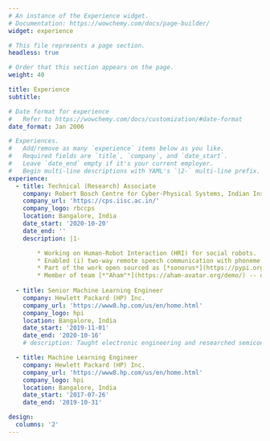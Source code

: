 ```yaml
---
# An instance of the Experience widget.
# Documentation: https://wowchemy.com/docs/page-builder/
widget: experience

# This file represents a page section.
headless: true

# Order that this section appears on the page.
weight: 40

title: Experience
subtitle:

# Date format for experience
#   Refer to https://wowchemy.com/docs/customization/#date-format
date_format: Jan 2006

# Experiences.
#   Add/remove as many `experience` items below as you like.
#   Required fields are `title`, `company`, and `date_start`.
#   Leave `date_end` empty if it's your current employer.
#   Begin multi-line descriptions with YAML's `|2-` multi-line prefix.
experience:
  - title: Technical (Research) Associate
    company: Robert Bosch Centre for Cyber-Physical Systems, Indian Institute of Science (IISc)
    company_url: 'https://cps.iisc.ac.in/'
    company_logo: rbccps
    location: Bangalore, India
    date_start: '2020-10-20'
    date_end: ''
    description: |1-

        * Working on Human-Robot Interaction (HRI) for social robots.
        * Enabled (i) two-way remote speech communication with phoneme segmentation based lip synchronization and (ii) Wav2Vec2 based speech to text conversion followed by NLP based action identification and execution on social tele-robot *"Asha"*. 
        * Part of the work open sourced as [*sonorus*](https://pypi.org/project/sonorus/) pypi package and [*imperio*](https://github.com/pensieves/imperio) github repository.
        * Member of team [*"Aham"*](https://aham-avatar.org/demo/) -- one of the [thirty eight teams selected for the semi-finals](https://www.xprize.org/prizes/avatar/articles/38-semifinalist-teams-from-16-countries-aim-to-create-an-avatar-system) of the [ANA Avatar XPRIZE competition](https://www.xprize.org/prizes/avatar).
        
  - title: Senior Machine Learning Engineer
    company: Hewlett Packard (HP) Inc.
    company_url: 'https://www8.hp.com/us/en/home.html'
    company_logo: hpi
    location: Bangalore, India
    date_start: '2019-11-01'
    date_end: '2020-10-16'
    # description: Taught electronic engineering and researched semiconductor physics.

  - title: Machine Learning Engineer
    company: Hewlett Packard (HP) Inc.
    company_url: 'https://www8.hp.com/us/en/home.html'
    company_logo: hpi
    location: Bangalore, India
    date_start: '2017-07-26'
    date_end: '2019-10-31'

design:
  columns: '2'
---
```

